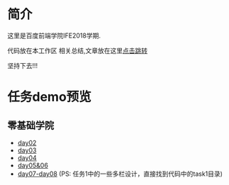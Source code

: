 # 简介
这里是百度前端学院IFE2018学期.

代码放在本工作区
相关总结,文章放在这里[点击跳转](https://github.com/ZTYZZ/blog/tree/master/web-learn)

坚持下去!!!

# 任务demo预览

## 零基础学院
- [day02](https://ztyzz.github.io/IFE2018/1/day02/resume.html)
- [day03](https://ztyzz.github.io/IFE2018/1/day03/resume.html)
- [day04](https://ztyzz.github.io/IFE2018/1/day04/resume.html)
- [day05&06](https://ztyzz.github.io/IFE2018/1/day05&day06/resume.html)
- [day07-day08](https://ztyzz.github.io/IFE2018/1/day07-day08/task2/index.html) (PS: 任务1中的一些多栏设计，直接找到代码中的task1目录)